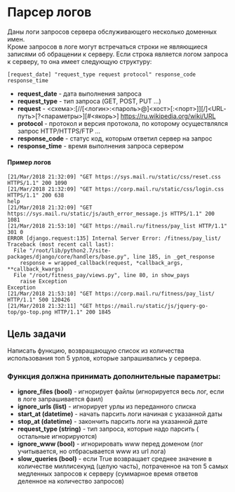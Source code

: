 # Парсер логов
Даны логи запросов сервера обслуживающего несколько доменных имен.  
Кроме запросов в логе могут встречаться строки не являющиеся записями об обращении к серверу.
Если строка является логом запроса к серверу, то она имеет следующую структуру:

```
[request_date] "request_type request protocol" response_code response_time  
```

- **request_date** - дата выполнения запроса    
- **request_type** - тип запроса (GET, POST, PUT ...)    
- **request** - <схема>:[//[<логин>:<пароль>@]<хост>[:<порт>]][/]<URL‐путь>[?<параметры>][#<якорь>] https://ru.wikipedia.org/wiki/URL    
- **protocol** - протокол и версия протокола, по которому осуществлялся запрос HTTP/HTTPS/FTP ...    
- **response_code** - статус код, которым ответил сервер на запрос    
- **response_time** - время выполнения запроса сервером    

#### Пример логов
```
[21/Mar/2018 21:32:09] "GET https://sys.mail.ru/static/css/reset.css HTTPS/1.1" 200 1090    
[21/Mar/2018 21:32:09] "GET https://corp.mail.ru/static/css/login.css HTTPS/1.1" 200 638    
help    
[21/Mar/2018 21:32:09] "GET https://sys.mail.ru/static/js/auth_error_message.js HTTPS/1.1" 200 1081    
[21/Mar/2018 21:53:10] "GET https://mail.ru/fitness/pay_list HTTP/1.1" 301 0    
ERROR [django.request:135] Internal Server Error: /fitness/pay_list/    
Traceback (most recent call last):    
  File "/root/lib/python2.7/site-packages/django/core/handlers/base.py", line 185, in _get_response    
    response = wrapped_callback(request, *callback_args, **callback_kwargs)    
  File "/root/fitness_pay/views.py", line 80, in show_pays    
    raise Exception    
Exception    
[21/Mar/2018 21:53:10] "GET https://corp.mail.ru/fitness/pay_list/ HTTP/1.1" 500 120426    
[21/Mar/2018 21:32:11] "GET https://mail.ru/static/js/jquery-go-top/go-top.png HTTP/1.1" 200 1845    
```
## Цель задачи  
Написать функцию, возвращающую список из количества использования топ 5 урлов, которые запрашивались у сервера.

### Функция должна принимать дополнительные параметры:
- **ignore_files (bool)** - игнорирует файлы (игнорируется весь лог, если в логе запрашивается фаил)
- **ignore_urls (list)** - игнорирует урлы из переданного списка    
- **start_at (datetime)** - начать парсить логи начиная с указанной даты    
- **stop_at (datetime)** - закончить парсить логи на указанной дате    
- **request_type (string)** - тип запроса, которые надо парсить ( остальные игнорируются)
- **ignore_www (bool)** - игнорировать www перед доменом (лог учитывается, но отбрасывается www из url лога)
- **slow_queries (bool)** - если True возвращает среднее значение в количестве миллисекунд (целую часть), потраченное на топ 5 самых медленных запросов к серверу (суммарное время ответов деленное на количество запросов)    
